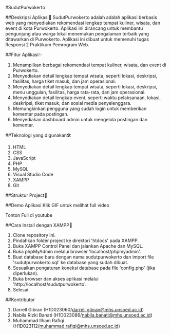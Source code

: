 #SudutPurwokerto

##Deskripsi Aplikasi🌟
SudutPurwokerto adalah adalah aplikasi berbasis web yang menyediakan rekomendasi lengkap tempat kuliner, wisata, dan event di kota Purwokerto. Aplikasi ini dirancang untuk membantu pengunjung atau warga lokal menemukan pengalaman terbaik yang ditawarkan di Purwokerto. Aplikasi ini dibuat untuk memenuhi tugas Responsi 2 Praktikum Pemrogram Web.

##Fitur Aplikasi✨
1. Menampilkan berbagai rekomendasi tempat kuliner, wisata, dan event di Purwokerto.
2. Menyediakan detail lengkap tempat wisata, seperti lokasi, deskripsi, fasilitas, harga tiket masuk, dan jam operasional.
3. Menyediakan detail lengkap tempat wisata, seperti lokasi, deskripsi, menu unggulan, fasilitas, harga rata-rata, dan jam operasional.
4. Menyediakan detail lengkap event, seperti waktu pelaksanaan, lokasi, deskripsi, tiket masuk, dan sosial media penyelenggara.
5. Memungkinkan pengguna yang sudah login untuk memberikan komentar pada postingan.
6. Menyediakan dashboard admin untuk mengelola postingan dan komentar.

##Teknologi yang digunakan🛠️
1. HTML
2. CSS
3. JavaScript
4. PHP
5. MySQL
6. Visual Studio Code
7. XAMPP
8. Git

##Struktur Project📂


##Demo Aplikasi
Klik GIF untuk melihat full video

Tonton Full di youtube


##Cara Install dengan XAMPP🚀
1. Clone repository ini.
2. Pindahkan folder project ke direktori 'htdocs' pada XAMPP.
3. Buka XAMPP Control Panel dan jalankan Apache dan MySQL.
4. Buka phpMyAdmin melalui browser 'localhost/phpmyadmin'.
5. Buat database baru dengan nama sudutpurwokerto dan import file 'sudutpurwokerto.sql' ke database yang sudah dibuat.
6. Sesuaikan pengaturan koneksi database pada file 'config.php' (jika diperlukan).
7. Buka browser dan akses aplikasi melalui 'http://localhost/sudutpurwokerto'.
8. Selesai.

##Kontributor
1. Darrell Gibran (H1D023060/darrell.gibran@mhs.unsoed.ac.id)
2. Nabila Rizki Banati (H1D023086/nabila.banati@mhs.unsoed.ac.id)
3. Muhammad Ilham Rafiqi (H1D023112/muhammad.rafiqi@mhs.unsoed.ac.id)
